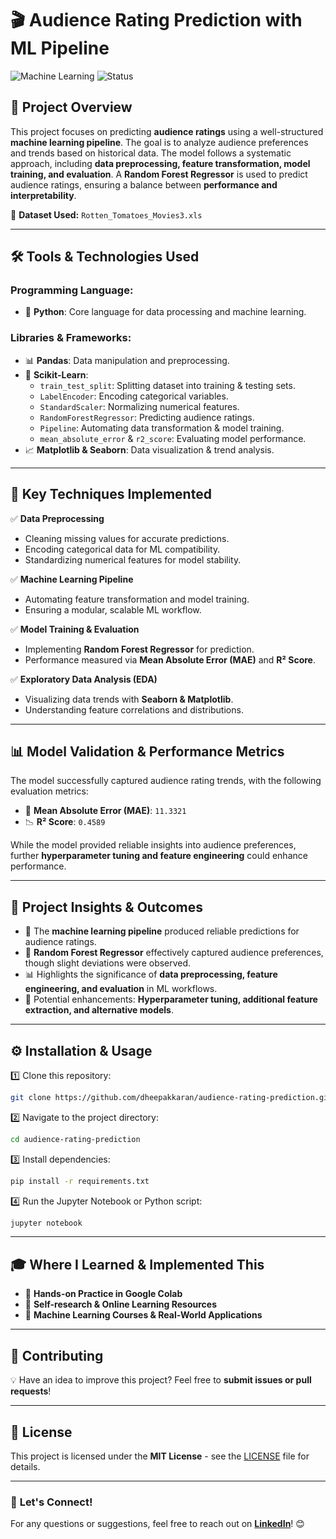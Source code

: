# 🎬 **Audience Rating Prediction with ML Pipeline**  

![Machine Learning](https://img.shields.io/badge/Machine%20Learning-Python-blue.svg) ![Status](https://img.shields.io/badge/Status-Completed-success.svg)

## 🚀 **Project Overview**  
This project focuses on predicting **audience ratings** using a well-structured **machine learning pipeline**. The goal is to analyze audience preferences and trends based on historical data. The model follows a systematic approach, including **data preprocessing, feature transformation, model training, and evaluation**. A **Random Forest Regressor** is used to predict audience ratings, ensuring a balance between **performance and interpretability**.  

📂 **Dataset Used:** `Rotten_Tomatoes_Movies3.xls`

---

## 🛠 **Tools & Technologies Used**  

### **Programming Language:**  
- 🐍 **Python**: Core language for data processing and machine learning.  

### **Libraries & Frameworks:**  
- 📊 **Pandas**: Data manipulation and preprocessing.  
- 🔬 **Scikit-Learn**:  
  - `train_test_split`: Splitting dataset into training & testing sets.  
  - `LabelEncoder`: Encoding categorical variables.  
  - `StandardScaler`: Normalizing numerical features.  
  - `RandomForestRegressor`: Predicting audience ratings.  
  - `Pipeline`: Automating data transformation & model training.  
  - `mean_absolute_error` & `r2_score`: Evaluating model performance.  
- 📈 **Matplotlib & Seaborn**: Data visualization & trend analysis.  

---

## 🎯 **Key Techniques Implemented**  

✅ **Data Preprocessing**  
   - Cleaning missing values for accurate predictions.  
   - Encoding categorical data for ML compatibility.  
   - Standardizing numerical features for model stability.  

✅ **Machine Learning Pipeline**  
   - Automating feature transformation and model training.  
   - Ensuring a modular, scalable ML workflow.  

✅ **Model Training & Evaluation**  
   - Implementing **Random Forest Regressor** for prediction.  
   - Performance measured via **Mean Absolute Error (MAE)** and **R² Score**.  

✅ **Exploratory Data Analysis (EDA)**  
   - Visualizing data trends with **Seaborn & Matplotlib**.  
   - Understanding feature correlations and distributions.  

---

## 📊 **Model Validation & Performance Metrics**  
The model successfully captured audience rating trends, with the following evaluation metrics:  

- 🎯 **Mean Absolute Error (MAE)**: `11.3321`  
- 📉 **R² Score**: `0.4589`  

While the model provided reliable insights into audience preferences, further **hyperparameter tuning and feature engineering** could enhance performance.  

---

## 📌 **Project Insights & Outcomes**  
- 🎥 The **machine learning pipeline** produced reliable predictions for audience ratings.  
- 📌 **Random Forest Regressor** effectively captured audience preferences, though slight deviations were observed.  
- 📊 Highlights the significance of **data preprocessing, feature engineering, and evaluation** in ML workflows.  
- 🔧 Potential enhancements: **Hyperparameter tuning, additional feature extraction, and alternative models**.  

---

## ⚙️ **Installation & Usage**  

1️⃣ Clone this repository:  
   ```bash
   git clone https://github.com/dheepakkaran/audience-rating-prediction.git
   ```  
2️⃣ Navigate to the project directory:  
   ```bash
   cd audience-rating-prediction
   ```  
3️⃣ Install dependencies:  
   ```bash
   pip install -r requirements.txt
   ```  
4️⃣ Run the Jupyter Notebook or Python script:  
   ```bash
   jupyter notebook
   ```  

---

## 🎓 **Where I Learned & Implemented This**  
- 🏫 **Hands-on Practice in Google Colab**  
- 📖 **Self-research & Online Learning Resources**  
- 🎯 **Machine Learning Courses & Real-World Applications**  

---

## 🤝 **Contributing**  
💡 Have an idea to improve this project? Feel free to **submit issues or pull requests**!  

---

## 📜 **License**  
This project is licensed under the **MIT License** - see the [LICENSE](LICENSE) file for details.  

---

### 🚀 **Let's Connect!**  
For any questions or suggestions, feel free to reach out on **[LinkedIn](https://www.linkedin.com/in/dheepak-karan-es/)**! 😊

